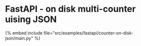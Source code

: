 # FastAPI - on disk multi-counter uising JSON


{% embed include file="src/examples/fastapi/counter-on-disk-json/main.py" %}
